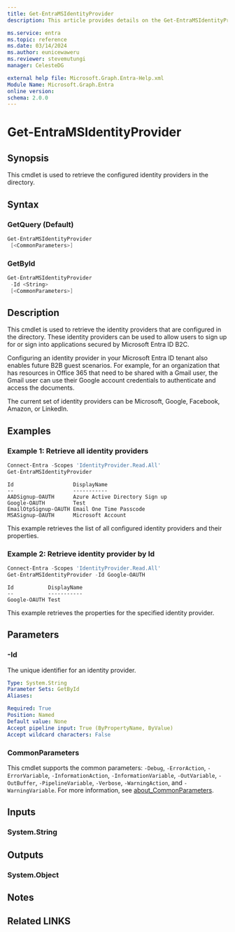 ```yaml
---
title: Get-EntraMSIdentityProvider
description: This article provides details on the Get-EntraMSIdentityProvider command.

ms.service: entra
ms.topic: reference
ms.date: 03/14/2024
ms.author: eunicewaweru
ms.reviewer: stevemutungi
manager: CelesteDG

external help file: Microsoft.Graph.Entra-Help.xml
Module Name: Microsoft.Graph.Entra
online version:
schema: 2.0.0
---
```


# Get-EntraMSIdentityProvider

## Synopsis

This cmdlet is used to retrieve the configured identity providers in the directory.

## Syntax

### GetQuery (Default)

```powershell
Get-EntraMSIdentityProvider 
 [<CommonParameters>]
```

### GetById

```powershell
Get-EntraMSIdentityProvider 
 -Id <String> 
 [<CommonParameters>]
```

## Description

This cmdlet is used to retrieve the identity providers that are configured in the directory.
These identity providers can be used to allow users to sign up for or sign into applications secured by Microsoft Entra ID B2C.

Configuring an identity provider in your Microsoft Entra ID tenant also enables future B2B guest scenarios.
For example, for an organization that has resources in Office 365 that need to be shared with a Gmail user, the Gmail user can use their Google account credentials to authenticate and access the documents.

The current set of identity providers can be Microsoft, Google, Facebook, Amazon, or LinkedIn.

## Examples

### Example 1: Retrieve all identity providers

```powershell
Connect-Entra -Scopes 'IdentityProvider.Read.All'
Get-EntraMSIdentityProvider
```

```output
Id                   DisplayName
--                   -----------
AADSignup-OAUTH      Azure Active Directory Sign up
Google-OAUTH         Test
EmailOtpSignup-OAUTH Email One Time Passcode
MSASignup-OAUTH      Microsoft Account
```

This example retrieves the list of all configured identity providers and their properties.

### Example 2: Retrieve identity provider by Id

```powershell
Connect-Entra -Scopes 'IdentityProvider.Read.All'
Get-EntraMSIdentityProvider -Id Google-OAUTH
```

```output
Id           DisplayName
--           -----------
Google-OAUTH Test
```

This example retrieves the properties for the specified identity provider.

## Parameters

### -Id

The unique identifier for an identity provider.

```yaml
Type: System.String
Parameter Sets: GetById
Aliases:

Required: True
Position: Named
Default value: None
Accept pipeline input: True (ByPropertyName, ByValue)
Accept wildcard characters: False
```

### CommonParameters

This cmdlet supports the common parameters: `-Debug`, `-ErrorAction`, `-ErrorVariable`, `-InformationAction`, `-InformationVariable`, `-OutVariable`, `-OutBuffer`, `-PipelineVariable`, `-Verbose`, `-WarningAction`, and `-WarningVariable`. For more information, see [about_CommonParameters](https://go.microsoft.com/fwlink/?LinkID=113216).

## Inputs

### System.String

## Outputs

### System.Object

## Notes

## Related LINKS
